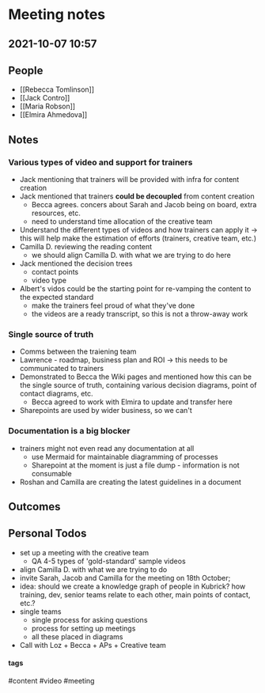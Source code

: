 
# Meeting notes
## 2021-10-07 10:57

## People
- [[Rebecca Tomlinson]]
- [[Jack Contro]]
- [[Maria Robson]]
- [[Elmira Ahmedova]]

## Notes
### Various types of video and support for trainers
- Jack mentioning that trainers will be provided with infra for content creation
- Jack mentioned that trainers **could be decoupled** from content creation
	- Becca agrees. concers about Sarah and Jacob being on board, extra resources, etc.
	- need to understand time allocation of the creative team
- Understand the different types of videos and how trainers can apply it -> this will help make the estimation of efforts (trainers, creative team, etc.)
- Camilla D. reviewing the reading content
	- we should align Camilla D. with what we are trying to do here
- Jack mentioned the decision trees
	- contact points
	- video type
- Albert's vidos could be the starting point for re-vamping the content to the expected standard
	- make the trainers feel proud of what they've done
	- the videos are a ready transcript, so this is not a throw-away work

### Single source of truth
- Comms between the traiening team
- Lawrence - roadmap, business plan and ROI -> this needs to be communicated to trainers
- Demonstrated to Becca the Wiki pages and mentioned how this can be the single source of truth, containing various decision diagrams, point of contact diagrams, etc.
	- Becca agreed to work with Elmira to update and transfer here
- Sharepoints are used by wider business, so we can't

### Documentation is a big blocker
- trainers might not even read any documentation at all
	- use Mermaid for maintainable diagramming of processes
	- Sharepoint at the moment is just a file dump - information is not consumable
- Roshan and Camilla are creating the latest guidelines in a document

## Outcomes

## Personal Todos
- set up a meeting with the creative team
	- QA 4-5 types of 'gold-standard' sample videos
-  align Camilla D. with what we are trying to do
-  invite Sarah, Jacob and Camilla for the meeting on 18th October;
- idea: should we create a knowledge graph of people in Kubrick? how training, dev, senior teams relate to each other, main points of contact, etc.?
- single teams
	- single process for asking questions
	- process for setting up meetings
	- all these placed in diagrams
- Call with Loz + Becca + APs + Creative team


#### tags
#content 
#video 
#meeting